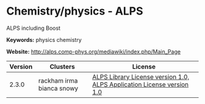 # Chemistry/physics - ALPS

ALPS including Boost

**Keywords:** physics chemistry

**Website:** <http://alps.comp-phys.org/mediawiki/index.php/Main_Page>

| Version | Clusters | License |
| ------- | -------- | ------- |
| 2.3.0 | rackham irma bianca snowy | [ALPS Library License version 1.0, ALPS Application License version 1.0](http://alps.comp-phys.org/static/software/ALPS/LICENSE.txt/http://alps.comp-phys.org/static/software/applications/LICENSE.txt) |
